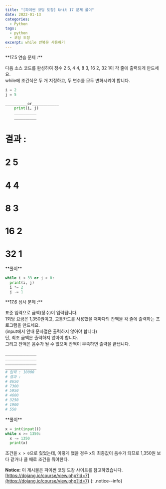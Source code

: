 ```yaml
---
title: "[파이썬 코딩 도장] Unit 17 문제 풀이"
date: 2022-01-13
categories:
  - Python
tags:
  - python
  - 코딩 도장
excerpt: while 반복문 사용하기
---
```


<div class="notice--success" markdown="1">
**17.5 연습 문제 :**

다음 소스 코드를 완성하여 정수 2 5, 4 4, 8 3, 16 2, 32 1이 각 줄에 출력되게 만드세요.<br>
while에 조건식은 두 개 지정하고, 두 변수를 모두 변화시켜야 합니다.

```python
i = 2
j = 5

__________or____________
    print(i, j)
    __________
    __________
```
# 결과 : 
# 2 5
# 4 4
# 8 3
# 16 2
# 32 1
</div>

<div class="notice" markdown="1">
**풀이**

```python
while i < 33 or j > 0:
  print(i, j)
  i *= 2
  j -= 1
```
</div>

<div class="notice--danger" markdown="1">
**17.6 심사 문제 :**

표준 입력으로 금액(정수)이 입력됩니다.<br>
1회당 요금은 1,350원이고, 교통카드를 사용했을 때마다의 잔액을 각 줄에 출력하는 프로그램을 만드세요.<br>
(input에서 안내 문자열은 출력하지 않아야 합니다)<br>
단, 최초 금액은 출력하지 않아야 합니다.<br>
그리고 잔액은 음수가 될 수 없으며 잔액이 부족하면 출력을 끝냅니다.

```python
______________
______________
______________
______________
# 입력 : 10000
# 결과 : 
# 8650
# 7300
# 5950
# 4600
# 3250
# 1900
# 550
```
</div>

<div class="notice" markdown="1">
**풀이**

```python
x = int(input())
while x >= 1350:
  x -= 1350
  print(x)
```
조건을 `x > 0`으로 줬었는데, 이렇게 했을 경우 x의 최종값이 음수가 되므로 1,350원 보다 같거나 클 때로 조건을 줘야한다.
</div>

**Notice:** 이 게시물은 파이썬 코딩 도장 사이트를 참고하였습니다.
[https://dojang.io/course/view.php?id=7](https://dojang.io/course/view.php?id=7)
{: .notice--info}